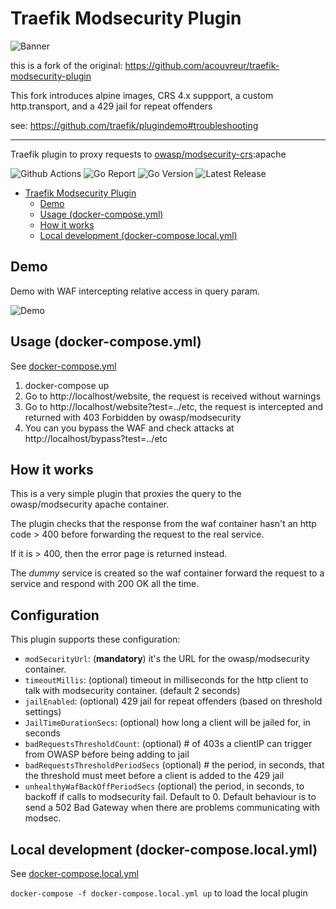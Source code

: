 # Traefik Modsecurity Plugin

![Banner](./img/banner.png)

this is a fork of the original: https://github.com/acouvreur/traefik-modsecurity-plugin

This fork introduces alpine images, CRS 4.x suppport, a custom http.transport, and a 429 jail for repeat offenders

see:  https://github.com/traefik/plugindemo#troubleshooting

----

Traefik plugin to proxy requests to [owasp/modsecurity-crs](https://hub.docker.com/r/owasp/modsecurity-crs):apache

![Github Actions](https://img.shields.io/github/actions/workflow/status/madebymode/traefik-modsecurity-plugin/build.yml?style=flat-square&branch=main)
![Go Report](https://goreportcard.com/badge/github.com/madebymode/traefik-modsecurity-plugin?style=flat-square)
![Go Version](https://img.shields.io/github/go-mod/go-version/madebymode/traefik-modsecurity-plugin?style=flat-square)
![Latest Release](https://img.shields.io/github/release/madebymode/traefik-modsecurity-plugin/all.svg?style=flat-square)

- [Traefik Modsecurity Plugin](#traefik-modsecurity-plugin)
    - [Demo](#demo)
    - [Usage (docker-compose.yml)](#usage-docker-composeyml)
    - [How it works](#how-it-works)
    - [Local development (docker-compose.local.yml)](#local-development-docker-composelocalyml)

## Demo

Demo with WAF intercepting relative access in query param.

![Demo](./img/waf.gif)

## Usage (docker-compose.yml)

See [docker-compose.yml](docker-compose.yml)

1. docker-compose up
2. Go to http://localhost/website, the request is received without warnings
3. Go to http://localhost/website?test=../etc, the request is intercepted and returned with 403 Forbidden by
   owasp/modsecurity
4. You can you bypass the WAF and check attacks at http://localhost/bypass?test=../etc

## How it works

This is a very simple plugin that proxies the query to the owasp/modsecurity apache container.

The plugin checks that the response from the waf container hasn't an http code > 400 before forwarding the request to
the real service.

If it is > 400, then the error page is returned instead.

The *dummy* service is created so the waf container forward the request to a service and respond with 200 OK all the
time.

## Configuration

This plugin supports these configuration:

* `modSecurityUrl`: (**mandatory**) it's the URL for the owasp/modsecurity container.
* `timeoutMillis`: (optional) timeout in milliseconds for the http client to talk with modsecurity container. (default 2
  seconds)
* `jailEnabled`:  (optional) 429 jail for repeat offenders (based on threshold settings)
* `JailTimeDurationSecs`:  (optional) how long a client will be jailed for, in seconds
* `badRequestsThresholdCount`: (optional) # of 403s a clientIP can trigger from OWASP before being adding to jail
* `badRequestsThresholdPeriodSecs` (optional) # the period, in seconds, that the threshold must meet before a client is added to the 429 jail
* `unhealthyWafBackOffPeriodSecs` (optional) the period, in seconds, to backoff if calls to modsecurity fail. Default to 0. Default behaviour is to send a 502 Bad Gateway when there are problems communicating with modsec.

## Local development (docker-compose.local.yml)

See [docker-compose.local.yml](docker-compose.local.yml)

`docker-compose -f docker-compose.local.yml up` to load the local plugin
